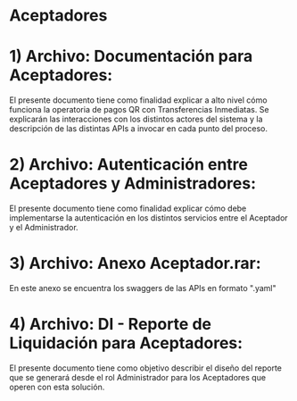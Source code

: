 # Aceptadores

# 1) Archivo: Documentación para Aceptadores:
El presente documento tiene como finalidad explicar a alto nivel cómo funciona la operatoria de pagos QR con Transferencias Inmediatas. Se explicarán las interacciones con los distintos actores del sistema y la descripción de las distintas APIs a invocar en cada punto del proceso.

# 2) Archivo: Autenticación entre Aceptadores y Administradores:
El presente documento tiene como finalidad explicar cómo debe implementarse la autenticación en los distintos servicios entre el Aceptador y el Administrador.

# 3) Archivo: Anexo Aceptador.rar:
En este anexo se encuentra los swaggers de las APIs en formato ".yaml"

# 4) Archivo: DI - Reporte de Liquidación para Aceptadores:
El presente documento tiene como objetivo describir el diseño del reporte que se generará desde el rol Administrador para los Aceptadores que operen con esta solución.
